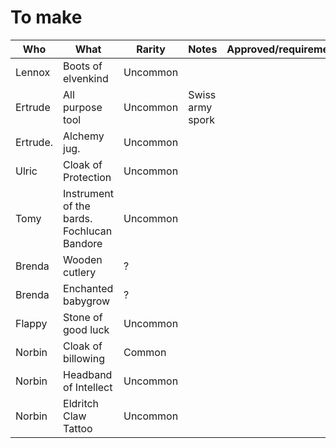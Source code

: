 # To make

| Who    | What | Rarity | Notes | Approved/requirements |
|--------|------|--------|-------|-----------------------|
| Lennox | Boots of elvenkind     | Uncommon       |       |                       |
| Ertrude  | All purpose tool     | Uncommon       | Swiss army spork      |                       |
| Ertrude. | Alchemy jug.  | Uncommon | | |
| Ulric       | Cloak of Protection     |  Uncommon      |       |                       |
| Tomy | Instrument of the bards. Fochlucan Bandore     |  Uncommon      |       |                       |
| Brenda | Wooden cutlery     |  ?      |       |                       |
| Brenda | Enchanted babygrow     |   ?     |       |                       |
| Flappy | Stone of good luck     |   Uncommon     |       |                       |
| Norbin | Cloak of billowing     |   Common     |       |                       |
| Norbin | Headband of Intellect      |   Uncommon     |       |                       |
| Norbin | Eldritch Claw Tattoo     |   Uncommon     |       |                       |
